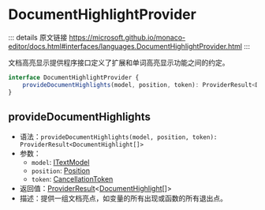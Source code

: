 # DocumentHighlightProvider

<backTop />
        
::: details 原文链接
https://microsoft.github.io/monaco-editor/docs.html#interfaces/languages.DocumentHighlightProvider.html
:::

文档高亮显示提供程序接口定义了扩展和单词高亮显示功能之间的约定。

```ts
interface DocumentHighlightProvider {
    provideDocumentHighlights(model, position, token): ProviderResult<DocumentHighlight[]>;
}
```

## provideDocumentHighlights
- 语法：`provideDocumentHighlights(model, position, token): ProviderResult<DocumentHighlight[]>`
- 参数：
  - `model`: [ITextModel](/api/editor/ITextModel.md)
  - `position`: [Position](/api/IPosition.md)
  - `token`: [CancellationToken](/api/CancellationToken.md)
- 返回值：[ProviderResult](/api/languages/ProviderResult.md)<[DocumentHighlight](/api/languages/DocumentHighlight.md)[]>
- 描述：提供一组文档亮点，如变量的所有出现或函数的所有退出点。